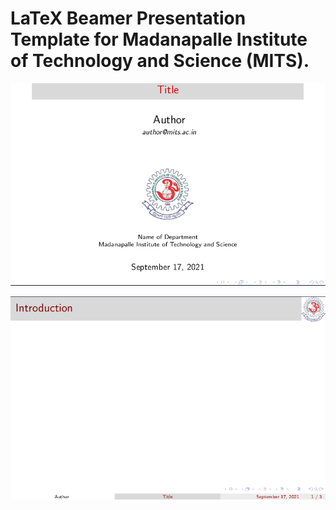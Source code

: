 # LaTeX Beamer Presentation Template for Madanapalle Institute of Technology and Science (MITS).


![Title Page](https://raw.githubusercontent.com/hewanshrestha/mits-beamer-template/master/files/img1.png)

![Intro Page](https://raw.githubusercontent.com/hewanshrestha/mits-beamer-template/master/files/img2.png)
